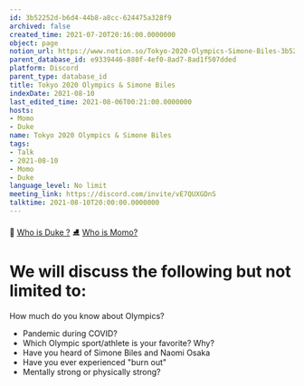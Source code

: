 ```yaml
---
id: 3b52252d-b6d4-44b8-a8cc-624475a328f9
archived: false
created_time: 2021-07-20T20:16:00.0000000
object: page
notion_url: https://www.notion.so/Tokyo-2020-Olympics-Simone-Biles-3b52252db6d444b8a8cc624475a328f9
parent_database_id: e9339446-880f-4ef0-8ad7-8ad1f507dded
platform: Discord
parent_type: database_id
title: Tokyo 2020 Olympics & Simone Biles
indexDate: 2021-08-10
last_edited_time: 2021-08-06T00:21:00.0000000
hosts:
- Momo
- Duke
name: Tokyo 2020 Olympics & Simone Biles
tags:
- Talk
- 2021-08-10
- Momo
- Duke
language_level: No limit
meeting_link: https://discord.com/invite/vE7QUXGDnS
talktime: 2021-08-10T20:00:00.0000000
---
```



👑   [Who is Duke ?](/e0958ccc596f4efea798c99507f0f16e) 
⛸️  [Who is Momo?](/23f0f26c7f1547c0b08477c0c6f1f461) 

# We will discuss the following but not limited to:
How much do you know about Olympics?
   - Pandemic during COVID?
   - Which Olympic sport/athlete is your favorite? Why?
   - Have you heard of Simone Biles and Naomi Osaka
   - Have you ever experienced "burn out"
   - Mentally strong or physically strong?




